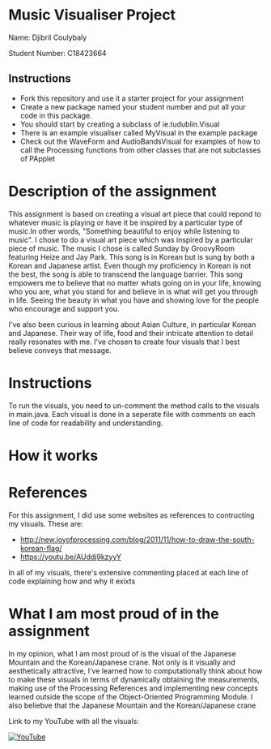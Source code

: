 # Music Visualiser Project

Name: Djibril Coulybaly

Student Number: C18423664

## Instructions
- Fork this repository and use it a starter project for your assignment
- Create a new package named your student number and put all your code in this package.
- You should start by creating a subclass of ie.tudublin.Visual
- There is an example visualiser called MyVisual in the example package
- Check out the WaveForm and AudioBandsVisual for examples of how to call the Processing functions from other classes that are not subclasses of PApplet

# Description of the assignment
This assignment is based on creating a visual art piece that could repond to whatever music is playing or have it be inspired by a particular type of music.In other words, "Something beautiful to enjoy while listening to music". I chose to do a visual art piece which was inspired by a particular piece of music. The music I chose is called Sunday by GroovyRoom featuring Heize and Jay Park. This song is in Korean but is sung by both a Korean and Japanese artist. Even though my proficiency in Korean is not the best, the song is able to transcend the language barrier. This song empowers me to believe that no matter whats going on in your life, knowing who you are, what you stand for and believe in is what will get you through in life. Seeing the beauty in what you have and showing love for the people who encourage and support you. 

I've also been curious in learning about Asian Culture, in particular Korean and Japanese. Their way of life, food and their intricate attention to detail really resonates with me. I've chosen to create four visuals that I best believe conveys that message. 

# Instructions
To run the visuals, you need to un-comment the method calls to the visuals in main.java. Each visual is done in a seperate file with comments on each line of code for readability and understanding.
# How it works
# References
For this assignment, I did use some websites as references to contructing my visuals. These are:
- http://new.joyofprocessing.com/blog/2011/11/how-to-draw-the-south-korean-flag/
- https://youtu.be/AUddj9kzyyY

In all of my visuals, there's extensive commenting placed at each line of code explaining how and why it exixts 


# What I am most proud of in the assignment
In my opinion, what I am most proud of is the visual of the Japanese Mountain and the Korean/Japanese crane. Not only is it visually and aesthetically attractive, I've learned how to computationally think about how to make these visuals in terms of dynamically obtaining the measurements, making use of the Processing References and implementing new concepts learned outside the scope of the Object-Oriented Programming Module. I also beliebve that the Japanese Mountain and the Korean/Japanese crane


Link to my YouTube with all the visuals:

[![YouTube](http://img.youtube.com/vi/J2kHSSFA4NU/0.jpg)](https://www.youtube.com/watch?v=J2kHSSFA4NU)
